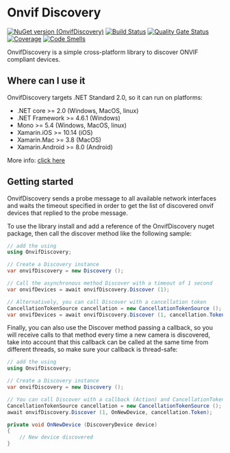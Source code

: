 # Onvif Discovery

[![NuGet version (OnvifDiscovery)](https://img.shields.io/nuget/v/OnvifDiscovery.svg?style=flat-square)](https://www.nuget.org/packages/OnvifDiscovery/) [![Build Status](https://dev.azure.com/vmaeg/onvif-discovery/_apis/build/status/vmartos.onvif-discovery?branchName=master)](https://dev.azure.com/vmaeg/onvif-discovery/_build/latest?definitionId=2&branchName=master)
[![Quality Gate Status](https://sonarcloud.io/api/project_badges/measure?project=vmartos_OnvifSharp&metric=alert_status)](https://sonarcloud.io/dashboard?id=vmartos_OnvifSharp)
[![Coverage](https://sonarcloud.io/api/project_badges/measure?project=vmartos_OnvifSharp&metric=coverage)](https://sonarcloud.io/dashboard?id=vmartos_OnvifSharp)
[![Code Smells](https://sonarcloud.io/api/project_badges/measure?project=vmartos_OnvifSharp&metric=code_smells)](https://sonarcloud.io/dashboard?id=vmartos_OnvifSharp)

OnvifDiscovery is a simple cross-platform library to discover ONVIF compliant devices.

## Where can I use it

OnvifDiscovery targets .NET Standard 2.0, so it can run on platforms:

* .NET core >= 2.0 (Windows, MacOS, linux)
* .NET Framework >= 4.6.1 (Windows)
* Mono >= 5.4 (Windows, MacOS, linux)
* Xamarin.iOS >= 10.14 (iOS)
* Xamarin.Mac >= 3.8 (MacOS)
* Xamarin.Android >= 8.0 (Android)

More info: [click here](https://docs.microsoft.com/es-es/dotnet/standard/net-standard)

## Getting started

OnvifDiscovery sends a probe message to all available network interfaces and waits the timeout specified in order to get the list of discovered onvif devices that replied to the probe message.

To use the library install and add a reference of the OnvifDiscovery nuget package, then call the discover method like the following sample:

```cs
// add the using
using OnvifDiscovery;

// Create a Discovery instance
var onvifDiscovery = new Discovery ();

// Call the asynchronous method Discover with a timeout of 1 second
var onvifDevices = await onvifDiscovery.Discover (1);

// Alternatively, you can call Discover with a cancellation token
CancellationTokenSource cancellation = new CancellationTokenSource ();
var onvifDevices = await onvifDiscovery.Discover (1, cancellation.Token);
```

Finally, you can also use the Discover method passing a callback, so you will receive calls to that method every time a new camera is discovered, take into account that this callback can be called at the same time from different threads, so make sure your callback is thread-safe:

```cs
// add the using
using OnvifDiscovery;

// Create a Discovery instance
var onvifDiscovery = new Discovery ();

// You can call Discover with a callback (Action) and CancellationToken
CancellationTokenSource cancellation = new CancellationTokenSource ();
await onvifDiscovery.Discover (1, OnNewDevice, cancellation.Token);

private void OnNewDevice (DiscoveryDevice device)
{
    // New device discovered
}
```
